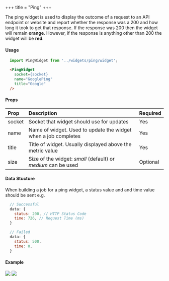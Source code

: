 +++
title = "Ping"
+++

The ping widget is used to display the outcome of a request to an API endpoint or website and report whether the response was a 200 and how long it took to get that response. If the response was 200 then the widget will remain **orange**. However, if the response is anything other than 200 the widget will be **red**.

#### Usage

``` javascript
  import PingWidget from '../widgets/ping/widget';
```

``` html
  <PingWidget
    socket={socket}
    name="GooglePing"
    title="Google"
  />
```

#### Props

| **Prop** | **Description** | **Required**
|:--|:--|:--|
| socket | Socket that widget should use for updates | Yes
| name | Name of widget. Used to update the widget when a job completes | Yes
| title | Title of widget. Usually displayed above the metric value | Yes
| size | Size of the widget: *small* (default) or *medium* can be used | Optional

#### Data Stucture

When building a job for a ping widget, a status value and and time value should be sent e.g.

``` javascript
  // Successful
  data: {
    status: 200, // HTTP Status Code
    time: 726, // Request Time (ms)
  }

  // Failed
  data: {
    status: 500,
    time: 0,
  }
```

#### Example

![](https://res.cloudinary.com/metricio/image/upload/v1508770493/ping-successfull_cbrs7o.png)
![](https://res.cloudinary.com/metricio/image/upload/v1508770492/ping-down_xnlyld.png)
